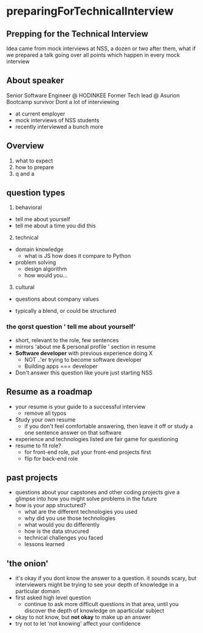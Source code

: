 # preparingForTechnicalInterview

## Prepping for the Technical Interview
Idea came from mock interviews at NSS, a dozen or two after them, what if we prepared a talk going over all points which happen in every mock interview

## About speaker
Senior Software Engineer @ HODINKEE
Former Tech lead @ Asurion
Bootcamp survivor
Dont a lot of interviewing
  - at current employer
  - mock interviews of NSS students
  - recently interviewed a bunch more

## Overview
1. what to expect
2. how to prepare
3. q and a

## question types
1. behavioral
  - tell me about yourself
  - tell me about a time you did this
2. technical
  - domain knowledge
    - what is JS how does it compare to Python
  - problem solving
    - design algorithm
    - how would you...
3. cultural
  - questions about company values

- typically a blend, or could be structured

### the qorst question ' tell me about yourself'
- short, relevant to the role, few sentences
- mirrors 'about me & personal profile ' section in resume
- **Software developer** with previous experience doing X
  - NOT ..'er trying to become software developer
  - Building apps === developer
- Don't answer this question like youre just starting NSS

## Resume as a roadmap
- your resume is your guide to a successful interview
  - remove all typos
- Study your own resume
  - if you don't feel comfortable answering, then leave it off or study a one sentence answer on that software
- experience and technologies listed are fair game for questioning
- resume to fit role? 
  - for front-end role, put your front-end projects first
  - flip for back-end role

## past projects
- questions about your capstones and other coding projects give a glimpse into how you might solve problems in the future
- how is your app structured?
  - what are the different technologies you used
  - why did you use those technologies
  - what would you do differently
  - how is the data strucured
  - technical challenges you faced
  - lessons learned

## 'the onion'
- it's okay if you dont know the answer to a question. it sounds scary, but interviewers might be trying to see your depth of knowledge in a particular domain
- first asked high level question
  - continue to ask more difficult questions in that area, until you discover the depth of knowledge on aparticular subject
- okay to not know, but **not okay** to make up an answer
- try not to let 'not knowing' affect your confidence